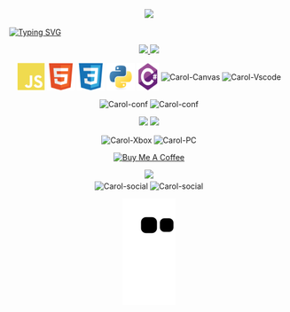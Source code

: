 <div align="center"> 
<img src="https://user-images.githubusercontent.com/89542446/182030249-d4967ccc-c2b6-4ef4-ab55-fdab76cf6d21.gif" height="230em" />
</div>

[![Typing SVG](https://readme-typing-svg.herokuapp.com/?color=00bfbf&size=35&center=true&vCenter=true&width=1050&lines=a+long+time+ago+in+a+galaxy+far+far+away✨;+My+name's+Caroline;Software+Engineering+Student👩🏻‍💻;Welcome!😊;+and+enjoy+a+long+and+prosperous+life🖖🏻;Always🦉🧹)](https://git.io/typing-svg)

<div align="center">
  <a href="https://github.com/CarolFenixBr">
    <img height="180em" src="https://github-readme-stats.vercel.app/api?username=CarolFenixBr&count_private=true&include_all_commits=true&show_icons=true&theme=gotham&hide_border=false&show_owner=true"/>
    <img height="180em" src="https://github-readme-stats.vercel.app/api/top-langs/?username=CarolFenixBr&theme=gotham&hide_border=false&&layout=compact"/>
  </a>
</div>

<p>
<div align="center">
  <img align="center" alt="Carol-Js" height="50"  src="https://raw.githubusercontent.com/devicons/devicon/master/icons/javascript/javascript-plain.svg"target="_blank">
  <img align="center" alt="Carol-HTML" height="50"  src="https://raw.githubusercontent.com/devicons/devicon/master/icons/html5/html5-original.svg"target="_blank">
  <img align="center" alt="Carol-CSS" height="50" src="https://raw.githubusercontent.com/devicons/devicon/master/icons/css3/css3-original.svg"target="_blank">
  <img align="center" alt="Carol-Python" height="50"src="https://raw.githubusercontent.com/devicons/devicon/master/icons/python/python-original.svg"target="_blank">
   <img align="center" alt="Carol-Csharp" height="50" width="40" src="https://raw.githubusercontent.com/devicons/devicon/master/icons/csharp/csharp-original.svg"target="_blank">
  <img align="center" alt="Carol-Canvas" height="50" width="40" src="https://cdn.jsdelivr.net/gh/devicons/devicon/icons/canva/canva-original.svg" target="_blank"/>
  <img align="center" alt="Carol-Vscode" height="50" width="40" src="https://cdn.jsdelivr.net/gh/devicons/devicon/icons/vscode/vscode-original.svg" target="_blank"/>
</div>
<p>  
  </a>
  <div align="center">
  <img align="center" alt="Carol-conf" src="https://img.shields.io/badge/AMD-Ryzen_5_5600G-ED1C24?style=for-the-badge&logo=amd&logoColor=white" target="_blank"/>
  <img align="center" alt="Carol-conf" src="https://img.shields.io/badge/Windows-0078D6?style=for-the-badge&logo=windows&logoColor=white" target="_blank"/>
  
<p>
<div align="center">
  <a href = "mailto:carolinevsc09@gmail.com"><img src="https://img.shields.io/badge/-Gmail-%23333?style=for-the-badge&logo=gmail&logoColor=white" target="_blank"></a>
  <a href="https://www.linkedin.com/in/carolinevsc" target="_blank"><img src="https://img.shields.io/badge/-LinkedIn-%230077B5?style=for-the-badge&logo=linkedin&logoColor=white" target="_blank">
    </p>    
  </a>
  
  <div align="center">
  <img align="center" alt="Carol-Xbox" src="https://img.shields.io/badge/Xbox-CarolFenixBr?style=for-the-badge&logo=xbox&logoColor=white" /> 
   <img align="center" alt="Carol-PC" src="https://img.shields.io/badge/Steam-122502170?style=for-the-badge&logo=steam&logoColor=white" /> 
    </p>   
      
   <div align="center">
  <a href="https://www.buymeacoffee.com/CarolFenixBr" target="_blank"><img src="https://cdn.buymeacoffee.com/buttons/v2/default-yellow.png" alt="Buy Me A Coffee" height="60px" width="217px" target="_blank" ></a>
</p>
  <div align="center">
<img src="https://media.giphy.com/media/RbDKaczqWovIugyJmW/giphy.gif" width="480"target="_blank"/>
</div>

<div align="center">
  <img align="center" alt="Carol-social" src="https://img.shields.io/github/followers/CarolFenixBr.svg?style=social&label=Follow&maxAge=2592000" /> 
   <img align="center" alt="Carol-social" src="https://img.shields.io/github/watchers/CarolFenixBr/{repo-name}.svg" /> 
    </p>  
  
  ![Snake animation](https://github.com/rafaballerini/rafaballerini/blob/output/github-contribution-grid-snake.svg)






  

